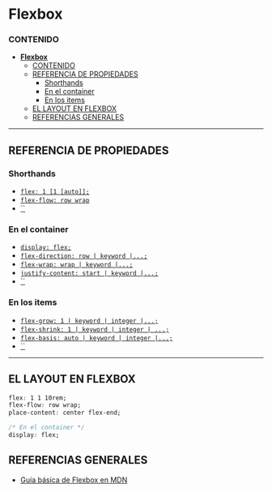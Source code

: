 # **Flexbox**

### CONTENIDO

- [**Flexbox**](#flexbox)
    - [CONTENIDO](#contenido)
  - [REFERENCIA DE PROPIEDADES](#referencia-de-propiedades)
    - [Shorthands](#shorthands)
    - [En el container](#en-el-container)
    - [En los items](#en-los-items)
  - [EL LAYOUT EN FLEXBOX](#el-layout-en-flexbox)
  - [REFERENCIAS GENERALES](#referencias-generales)

<hr>

## REFERENCIA DE PROPIEDADES

### Shorthands
* [`flex: 1 [1 [auto]];`](#flex-shorthand)
* [`flex-flow: row wrap`](#flex-flow-shorthand)
* [``]()

### En el container
* [`display: flex;`](#display)
* [`flex-direction: row | keyword |...;`](#flex-direction)
* [`flex-wrap: wrap | keyword |...;`](#flex-wrap)
* [`justify-content: start | keyword |...;`](#justify-content) 
* [``]()

### En los items
* [`flex-grow: 1 | keyword | integer |...;`](#flex-grow)
* [`flex-shrink: 1 | keyword | integer | ...;`](#flex-shrink)
* [`flex-basis: auto | keyword | integer |...;`](#flex-basis)
* [``]()





<hr>

## EL LAYOUT EN FLEXBOX

```css
flex: 1 1 10rem;
flex-flow: row wrap;
place-content: center flex-end;
```


```css
/* En el container */
display: flex;
```


## REFERENCIAS GENERALES

- [Guía básica de Flexbox en MDN][0]



[0]:https://developer.mozilla.org/en-US/docs/Learn/CSS/CSS_layout/Flexbox